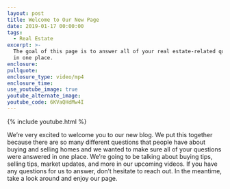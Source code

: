 ```yaml
---
layout: post
title: Welcome to Our New Page
date: 2019-01-17 00:00:00
tags:
  - Real Estate
excerpt: >-
  The goal of this page is to answer all of your real estate-related questions
  in one place.
enclosure:
pullquote:
enclosure_type: video/mp4
enclosure_time:
use_youtube_image: true
youtube_alternate_image:
youtube_code: 6KVaQHdMw4I
---
```


{% include youtube.html %}

We’re very excited to welcome you to our new blog. We put this together because there are so many different questions that people have about buying and selling homes and we wanted to make sure all of your questions were answered in one place. We’re going to be talking about buying tips, selling tips, market updates, and more in our upcoming videos. If you have any questions for us to answer, don’t hesitate to reach out. In the meantime, take a look around and enjoy our page.
